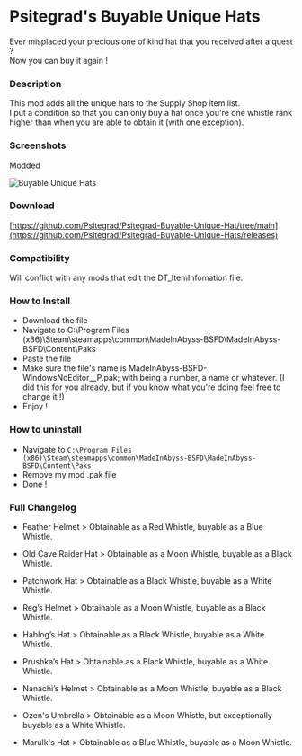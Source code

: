 # Psitegrad's Buyable Unique Hats

Ever misplaced your precious one of kind hat that you received after a quest ?  
Now you can buy it again !  


### Description

This mod adds all the unique hats to the Supply Shop item list.  
I put a condition so that you can only buy a hat once you're one whistle rank higher than when you are able to obtain it (with one exception).  


### Screenshots

Modded

![Buyable Unique Hats](https://github.com/Psitegrad/Psitegrad-Buyable-Unique-Hat/blob/main/Buyable%20Unique%20Hat.PNG)


### Download
[https://github.com/Psitegrad/Psitegrad-Buyable-Unique-Hat/tree/main](https://github.com/Psitegrad/Psitegrad-Buyable-Unique-Hats/releases)


### Compatibility

Will conflict with any mods that edit the DT_ItemInfomation file.


### How to Install
+ Download the file
+ Navigate to C:\Program Files (x86)\Steam\steamapps\common\MadeInAbyss-BSFD\MadeInAbyss-BSFD\Content\Paks
+ Paste the file
+ Make sure the file's name is MadeInAbyss-BSFD-WindowsNoEditor_<Anything>_P.pak; with <Anything> being a number, a name or whatever.
(I did this for you already, but if you know what you're doing feel free to change it !)
+ Enjoy !


### How to uninstall
+ Navigate to `C:\Program Files (x86)\Steam\steamapps\common\MadeInAbyss-BSFD\MadeInAbyss-BSFD\Content\Paks`
+ Remove my mod .pak file
+ Done !


### Full Changelog

+ Feather Helmet > Obtainable as a Red Whistle, buyable as a Blue Whistle.

+ Old Cave Raider Hat > Obtainable as a Moon Whistle, buyable as a Black Whistle.

+ Patchwork Hat > Obtainable as a Black Whistle, buyable as a White Whistle.

+ Reg’s Helmet > Obtainable as a Moon Whistle, buyable as a Black Whistle.

+ Hablog’s Hat > Obtainable as a Black Whistle, buyable as a White Whistle.

+ Prushka’s Hat > Obtainable as a Black Whistle, buyable as a White Whistle.

+ Nanachi’s Helmet > Obtainable as a Moon Whistle, buyable as a Black Whistle.

+ Ozen's Umbrella > Obtainable as a Moon Whistle, but exceptionally buyable as a White Whistle.

+ Marulk's Hat > Obtainable as a Blue Whistle, buyable as a Moon Whistle.

